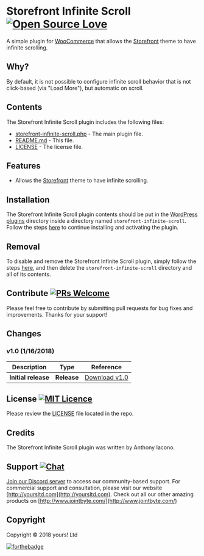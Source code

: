 # Storefront Infinite Scroll [![Open Source Love](https://badges.frapsoft.com/os/v2/open-source.svg?v=103)](https://github.com/ellerbrock/open-source-badges/)
A simple plugin for [WooCommerce](https://woocommerce.com) that allows the [Storefront](https://wordpress.org/themes/storefront/) theme to have infinite scrolling.

## Why?
By default, it is not possible to configure infinite scroll behavior that is not click-based (via "Load More"), but automatic on scroll.

## Contents

The Storefront Infinite Scroll plugin includes the following files:
* [storefront-infinite-scroll.php](storefront-infinite-scroll.php) - The main plugin file.
* [README.md](README.md) - This file.
* [LICENSE](LICENSE) - The license file.

## Features
* Allows the [Storefront](https://wordpress.org/themes/storefront/) theme to have infinite scrolling.

## Installation
The Storefront Infinite Scroll plugin contents should be put in the [WordPress plugins](https://codex.wordpress.org/Writing_a_Plugin#Names.2C_Files.2C_and_Locations) directory inside a directory named `storefront-infinite-scroll`. Follow the steps [here](https://codex.wordpress.org/Managing_Plugins#Manual_Plugin_Installation) to continue installing and activating the plugin.

## Removal
To disable and remove the Storefront Infinite Scroll plugin, simply follow the steps [here](https://codex.wordpress.org/Managing_Plugins#Uninstalling_Plugins), and then delete the `storefront-infinite-scroll` directory and all of its contents.

## Contribute [![PRs Welcome](https://img.shields.io/badge/PRs-welcome-brightgreen.svg?style=flat-square)](https://help.github.com/articles/creating-a-pull-request/)
Please feel free to contribute by submitting pull requests for bug fixes and improvements. Thanks for your support!

## Changes
### v1.0 (__1/16/2018__)


| Description  | Type | Reference |
| ------------- | ------------- | ------------- |
| **Initial release**  | **Release**  | [Download v1.0](https://github.com/YoursLtd/storefront-infinite-scroll/releases/tag/v1.0) |

## License [![MIT Licence](https://badges.frapsoft.com/os/mit/mit.svg?v=103)](LICENSE)
Please review the [LICENSE](LICENSE) file located in the repo.

## Credits
The Storefront Infinite Scroll plugin was written by Anthony Iacono.

## Support [![Chat](https://img.shields.io/badge/chat-on%20discord-7289da.svg)](https://discord.gg/wkMbsn7)
[Join our Discord server](https://discord.gg/wkMbsn7) to access our community-based support. For commercial support and consultation, please visit our website [http://yoursltd.com](http://yoursltd.com). Check out all our other amazing products on [http://www.jointbyte.com/](http://www.jointbyte.com/)

## Copyright
Copyright &copy; 2018 yours! Ltd

[![forthebadge](http://forthebadge.com/images/badges/certified-steve-bruhle.svg)](http://forthebadge.com)
